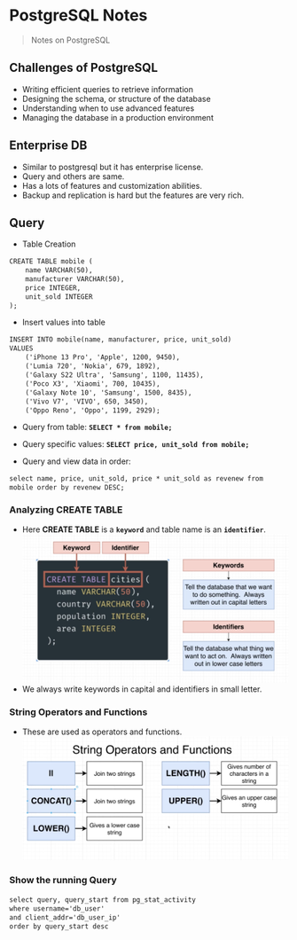 # PostgreSQL Notes
> Notes on PostgreSQL 

## Challenges of PostgreSQL 

- Writing efficient queries to retrieve information 
- Designing the schema, or structure of the database 
- Understanding when to use advanced features 
- Managing the database in a production environment

## Enterprise DB 

- Similar to postgresql but it has enterprise license. 
- Query and others are same. 
- Has a lots of features and customization abilities. 
- Backup and replication is hard but the features are very rich. 


## Query

- Table Creation
``` 
CREATE TABLE mobile (
	name VARCHAR(50),
	manufacturer VARCHAR(50),
	price INTEGER,
	unit_sold INTEGER
);
```

- Insert values into table 
```
INSERT INTO mobile(name, manufacturer, price, unit_sold)
VALUES 
	('iPhone 13 Pro', 'Apple', 1200, 9450),
	('Lumia 720', 'Nokia', 679, 1892),
	('Galaxy S22 Ultra', 'Samsung', 1100, 11435),
	('Poco X3', 'Xiaomi', 700, 10435),
	('Galaxy Note 10', 'Samsung', 1500, 8435),
	('Vivo V7', 'VIVO', 650, 3450),
	('Oppo Reno', 'Oppo', 1199, 2929);
```

- Query from table: **`SELECT * from mobile;`**

- Query specific values: **`SELECT price, unit_sold from mobile;`**

- Query and view data in order: 
```
select name, price, unit_sold, price * unit_sold as revenew from mobile order by revenew DESC;
```

### Analyzing CREATE TABLE 

- Here **CREATE TABLE** is a **`keyword`** and table name is an **`identifier`**.
![DB 1](db1.png)
- We always write keywords in capital and identifiers in small letter.


### String Operators and Functions

- These are used as operators and functions. 
![string_operators_functions](db2.png)

### Show the running Query 
```
select query, query_start from pg_stat_activity
where username='db_user'
and client_addr='db_user_ip'
order by query_start desc
```
